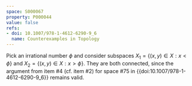 ```yaml
---
space: S000067
property: P000044
value: false
refs:
- doi: 10.1007/978-1-4612-6290-9_6
  name: Counterexamples in Topology
---
```


Pick an irrational number $\phi$ and consider subspaces $X_1=\{(x,y)\in X: x<\phi\}$ and $X_2=\{(x,y)\in X: x>\phi\}$.
They are both connected, since the argument from item #4 (cf. item #2) for space #75 in {{doi:10.1007/978-1-4612-6290-9_6}} remains valid.
